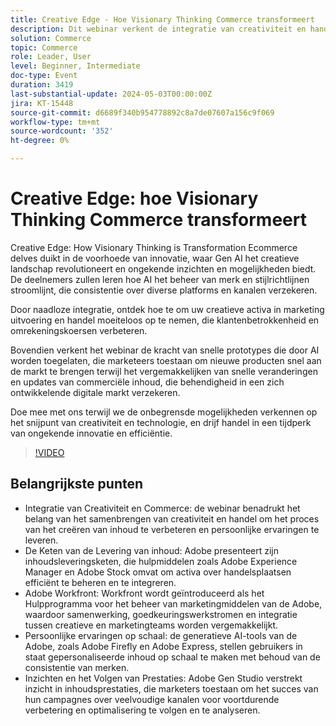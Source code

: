 ```yaml
---
title: Creative Edge - Hoe Visionary Thinking Commerce transformeert
description: Dit webinar verkent de integratie van creativiteit en handel, en toont aan hoe de hulpmiddelen en de technologieën van de Adobe kunnen helpen activa beheren, de verwezenlijking van inhoud schalen, en de leveringsketen van de inhoud stroomlijnen. In dit artikel wordt het belang van het samenbrengen van creativiteit en handel besproken en komen onderwerpen aan bod zoals persoonlijke ervaringen, het beheer van bedrijfsmiddelen en het gebruik van hulpmiddelen zoals Adobe Workfront, Adobe Experience Manager en Adobe Stock om het proces voor het maken van inhoud te stroomlijnen.
solution: Commerce
topic: Commerce
role: Leader, User
level: Beginner, Intermediate
doc-type: Event
duration: 3419
last-substantial-update: 2024-05-03T00:00:00Z
jira: KT-15448
source-git-commit: d6689f340b954778892c8a7de07607a156c9f069
workflow-type: tm+mt
source-wordcount: '352'
ht-degree: 0%

---
```



# Creative Edge: hoe Visionary Thinking Commerce transformeert

Creative Edge: How Visionary Thinking is Transformation Ecommerce delves duikt in de voorhoede van innovatie, waar Gen AI het creatieve landschap revolutioneert en ongekende inzichten en mogelijkheden biedt. De deelnemers zullen leren hoe AI het beheer van merk en stijlrichtlijnen stroomlijnt, die consistentie over diverse platforms en kanalen verzekeren.

Door naadloze integratie, ontdek hoe te om uw creatieve activa in marketing uitvoering en handel moeiteloos op te nemen, die klantenbetrokkenheid en omrekeningskoersen verbeteren.

Bovendien verkent het webinar de kracht van snelle prototypes die door AI worden toegelaten, die marketeers toestaan om nieuwe producten snel aan de markt te brengen terwijl het vergemakkelijken van snelle veranderingen en updates van commerciële inhoud, die behendigheid in een zich ontwikkelende digitale markt verzekeren.

Doe mee met ons terwijl we de onbegrensde mogelijkheden verkennen op het snijpunt van creativiteit en technologie, en drijf handel in een tijdperk van ongekende innovatie en efficiëntie.

>[!VIDEO](https://video.tv.adobe.com/v/3428818/?learn=on)

## Belangrijkste punten

* Integratie van Creativiteit en Commerce: de webinar benadrukt het belang van het samenbrengen van creativiteit en handel om het proces van het creëren van inhoud te verbeteren en persoonlijke ervaringen te leveren.
* De Keten van de Levering van inhoud: Adobe presenteert zijn inhoudsleveringsketen, die hulpmiddelen zoals Adobe Experience Manager en Adobe Stock omvat om activa over handelsplaatsen efficiënt te beheren en te integreren.
* Adobe Workfront: Workfront wordt geïntroduceerd als het Hulpprogramma voor het beheer van marketingmiddelen van de Adobe, waardoor samenwerking, goedkeuringswerkstromen en integratie tussen creatieve en marketingteams worden vergemakkelijkt.
* Persoonlijke ervaringen op schaal: de generatieve AI-tools van de Adobe, zoals Adobe Firefly en Adobe Express, stellen gebruikers in staat gepersonaliseerde inhoud op schaal te maken met behoud van de consistentie van merken.
* Inzichten en het Volgen van Prestaties: Adobe Gen Studio verstrekt inzicht in inhoudsprestaties, die marketers toestaan om het succes van hun campagnes over veelvoudige kanalen voor voortdurende verbetering en optimalisering te volgen en te analyseren.
